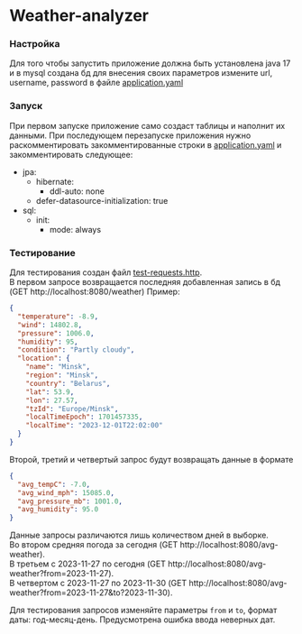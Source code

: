 # Weather-analyzer

### Настройка
Для того чтобы запустить приложение должна быть установлена java 17 и в mysql создана бд
для внесения своих параметров измените url, username, password в файле [application.yaml](src%2Fmain%2Fresources%2Fapplication.yaml)

### Запуск
При первом запуске приложение само создаст таблицы и наполнит их данными.
При последующем перезапуске приложения нужно раскомментировать закомментированные строки в [application.yaml](src%2Fmain%2Fresources%2Fapplication.yaml) 
и закомментировать следующее:
* jpa:
  * hibernate:
    * ddl-auto: none
  * defer-datasource-initialization: true
* sql:
  * init:
    * mode: always 


### Тестирование
Для тестирования создан файл [test-requests.http](test-requests.http).
<br>
В первом запросе возвращается последняя добавленная запись в бд
(GET http://localhost:8080/weather)
Пример: 
```json
{
  "temperature": -8.9,
  "wind": 14802.8,
  "pressure": 1006.0,
  "humidity": 95,
  "condition": "Partly cloudy",
  "location": {
    "name": "Minsk",
    "region": "Minsk",
    "country": "Belarus",
    "lat": 53.9,
    "lon": 27.57,
    "tzId": "Europe/Minsk",
    "localTimeEpoch": 1701457335,
    "localTime": "2023-12-01T22:02:00"
  }
}
```
Второй, третий и четвертый запрос будут возвращать данные в формате
```json
{
  "avg_tempC": -7.0,
  "avg_wind_mph": 15085.0,
  "avg_pressure_mb": 1001.0,
  "avg_humidity": 95.0
}
```
Данные запросы различаются лишь количеством дней в выборке.
<br>
Во втором средняя погода за сегодня (GET http://localhost:8080/avg-weather).
<br>
В третьем с 2023-11-27 по сегодня (GET http://localhost:8080/avg-weather?from=2023-11-27).
<br>
В четвертом с 2023-11-27 по 2023-11-30 (GET http://localhost:8080/avg-weather?from=2023-11-27&to?2023-11-30).

Для тестирования запросов изменяйте параметры `from` и `to`, формат даты: год-месяц-день. Предусмотрена ошибка ввода неверных дат.
